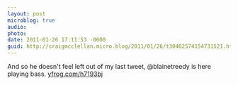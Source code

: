 ```yaml
---
layout: post
microblog: true
audio: 
photo: 
date: 2011-01-26 17:11:53 -0600
guid: http://craigmcclellan.micro.blog/2011/01/26/t30402574154731521.html
---
```

And so he doesn't feel left out of my last tweet, @blainetreedy is here playing bass.  [yfrog.com/h7193bj](http://yfrog.com/h7193bj)
